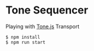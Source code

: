# Tone Sequencer

Playing with [Tone.js](http://tonejs.org) Transport

```
$ npm install
$ npm run start
```
